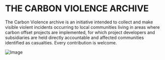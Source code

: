 # THE CARBON VIOLENCE ARCHIVE

The Carbon Violence archive is an initiative intended to collect and make visible violent incidents occurring to local communities living in areas where carbon offset projects are implemented, for which project developers and subsidiaries are held directly accountable and affected communities identified as casualties. Every contribution is welcome.

![Image]([https://forum.earthdefenderstoolkit.com/t/the-carbon-violence-archive/124](https://forum.earthdefenderstoolkit.com/uploads/default/original/1X/5b5381aa9290b7243756225c6937aca9dea5c74a.jpeg))
